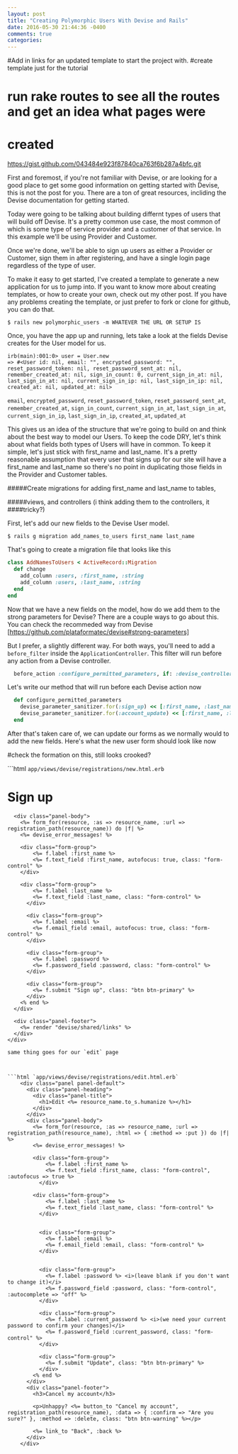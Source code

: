 ```yaml
---
layout: post
title: "Creating Polymorphic Users With Devise and Rails"
date: 2016-05-30 21:44:36 -0400
comments: true
categories: 
---
```


#Add in links for an updated template to start the project with.
#create template just for the tutorial

# run rake routes to see all the routes and get an idea what pages were
# created

https://gist.github.com/043484e923f87840ca763f6b287a4bfc.git


First and foremost, if you're not familiar with Devise, or are looking
for a good place to get some good information on getting started with
Devise, this is not the post for you.  There are a ton of great
resources, incliding the Devise documentation for getting started.

Today were going to be talking about building differnt types of users
that will build off Devise.  It's a pretty common use case, the most
common of which is some type of service provider and a customer of that
service.  In this example we'll be using Provider and Customer.  

Once we're done, we'll be able to sign up users as either a Provider or
Customer, sign them in after registering, and have a single login page
regardless of the type of user.

To make it easy to get started, I've created a template to generate a
new application for us to jump into.  If you want to know more about
creating templates, or how to create your own, check out my other post.
If you have any problems creating the template, or just prefer to fork
or clone for github, you can do that.

```
$ rails new polymorphic_users -m WHATEVER THE URL OR SETUP IS
```

Once, you have the app up and running, lets take a look at the fields
Devise creates for the User model for us.

```
irb(main):001:0> user = User.new
=> #<User id: nil, email: "", encrypted_password: "", reset_password_token: nil, reset_password_sent_at: nil, remember_created_at: nil, sign_in_count: 0, current_sign_in_at: nil, last_sign_in_at: nil, current_sign_in_ip: nil, last_sign_in_ip: nil, created_at: nil, updated_at: nil>
```

`email`, `encrypted_password`, `reset_password_token`, `reset_password_sent_at`, `remember_created_at`, `sign_in_count`, `current_sign_in_at`, `last_sign_in_at`, `current_sign_in_ip`, `last_sign_in_ip`, `created_at`, `updated_at`

This gives us an idea of the structure that we're going to build on and
think about the best way to model our Users.  To keep the code DRY,
let's think about what fields both types of Users will have in common.
To keep it simple, let's just stick with first_name and last_name.  It's
a pretty reasonable assumption that every user that signs up for our
site will have a first_name and last_name so there's no point in
duplicating those fields in the Provider and Customer tables.  

#####Create migrations for adding first_name and last_name to tables,

#####views, and controllers (i think adding them to the controllers, it
####tricky?)

First, let's add our new fields to the Devise User model.

```
$ rails g migration add_names_to_users first_name last_name
```
That's going to create a migration file that looks like this

```ruby
class AddNamesToUsers < ActiveRecord::Migration
  def change
    add_column :users, :first_name, :string
    add_column :users, :last_name, :string
  end
end
```
Now that we have a new fields on the model, how do we add them to the
strong parameters for Devise? There are a couple ways to go about this.
You can check the recommeded way from Devise [https://github.com/plataformatec/devise#strong-parameters]

But I prefer, a slightly different way.  For both ways, you'll need to
add a `before_filter` inside the `ApplicationController`.  This filter
will run before any action from a Devise controller.

```ruby
  before_action :configure_permitted_parameters, if: :devise_controller?
```

Let's write our method that will run before each Devise action now

```ruby
  def configure_permitted_parameters
    devise_parameter_sanitizer.for(:sign_up) << [:first_name, :last_name]
    devise_parameter_sanitizer.for(:account_update) << [:first_name, :last_name]
  end
```

After that's taken care of, we can update our forms as we normally would
to add the new fields.  Here's what the new user form should look like
now

#check the formation on this, still looks crooked?

```html `app/views/devise/registrations/new.html.erb`
	<div class="panel panel-default">
	  <div class="panel-heading">
	    <h1>Sign up</h1>
	  </div>

	  <div class="panel-body">
	    <%= form_for(resource, :as => resource_name, :url => registration_path(resource_name)) do |f| %>
        <%= devise_error_messages! %>

        <div class="form-group">
	        <%= f.label :first_name %>
	        <%= f.text_field :first_name, autofocus: true, class: "form-control" %>
        </div>

        <div class="form-group">
	        <%= f.label :last_name %>
	        <%= f.text_field :last_name, class: "form-control" %>
	      </div>

	      <div class="form-group">
	        <%= f.label :email %>
	        <%= f.email_field :email, autofocus: true, class: "form-control" %>
	      </div>

	      <div class="form-group">
	        <%= f.label :password %>
	        <%= f.password_field :password, class: "form-control" %>
	      </div>

	      <div class="form-group">
	        <%= f.submit "Sign up", class: "btn btn-primary" %>
	      </div>
	    <% end %>
	  </div>

	  <div class="panel-footer">
	    <%= render "devise/shared/links" %>
	  </div>
	</div>

```
same thing goes for our `edit` page



```html `app/views/devise/registrations/edit.html.erb`
	<div class="panel panel-default">
	  <div class="panel-heading">
	    <div class="panel-title">
	      <h1>Edit <%= resource_name.to_s.humanize %></h1>
	    </div>
	  </div>
	  <div class="panel-body">
	    <%= form_for(resource, :as => resource_name, :url => registration_path(resource_name), :html => { :method => :put }) do |f| %>
        <%= devise_error_messages! %>

        <div class="form-group">
	        <%= f.label :first_name %>
	        <%= f.text_field :first_name, class: "form-control", :autofocus => true %>
	      </div>

        <div class="form-group">
	        <%= f.label :last_name %>
	        <%= f.text_field :last_name, class: "form-control" %>
	      </div>


	      <div class="form-group">
	        <%= f.label :email %>
	        <%= f.email_field :email, class: "form-control" %>
	      </div>


	      <div class="form-group">
	        <%= f.label :password %> <i>(leave blank if you don't want to change it)</i>
	        <%= f.password_field :password, class: "form-control", :autocomplete => "off" %>
	      </div>

	      <div class="form-group">
	        <%= f.label :current_password %> <i>(we need your current password to confirm your changes)</i>
	        <%= f.password_field :current_password, class: "form-control" %>
	      </div>

	      <div class="form-group">
	        <%= f.submit "Update", class: "btn btn-primary" %>
	      </div>
	    <% end %>
	  </div>
	  <div class="panel-footer">
	    <h3>Cancel my account</h3>

	    <p>Unhappy? <%= button_to "Cancel my account", registration_path(resource_name), :data => { :confirm => "Are you sure?" }, :method => :delete, class: "btn btn-warning" %></p>

	    <%= link_to "Back", :back %>
	  </div>
	</div>


```

